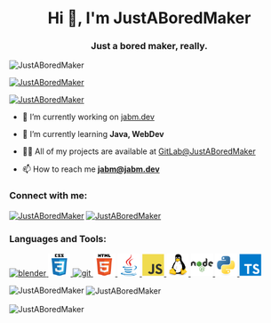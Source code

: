 <h1 align="center">Hi 👋, I'm JustABoredMaker</h1>
<h3 align="center">Just a bored maker, really.</h3>

<p align="left"> <img src="https://komarev.com/ghpvc/?username=JustABoredMaker&label=Profile%20views&color=0e75b6&style=flat" alt="JustABoredMaker" /> </p>

<p align="left"> <a href="https://github.com/ryo-ma/github-profile-trophy"><img src="https://github-profile-trophy.vercel.app/?username=JustABoredMaker" alt="JustABoredMaker" /></a> </p>

<p align="left"> <a href="https://x.com/JustABoredMaker" target="blank"><img src="https://img.shields.io/twitter/follow/JustABoredMaker?logo=twitter&style=for-the-badge" alt="JustABoredMaker" /></a> </p>

- 🔭 I’m currently working on [jabm.dev](https://gitlab.com/JustABoredMaker/jabm.dev)

- 🌱 I’m currently learning **Java, WebDev**

- 👨‍💻 All of my projects are available at [GitLab@JustABoredMaker](https://gitlab.com/JustABoredMaker)

- 📫 How to reach me [**jabm@jabm.dev**](mailto:jabm@jabm.dev)

<h3 align="left">Connect with me:</h3>
<p align="left">
<a href="https://codepen.io/JustABoredMaker" target="blank"><img align="center" src="https://raw.githubusercontent.com/rahuldkjain/github-profile-readme-generator/master/src/images/icons/Social/codepen.svg" alt="JustABoredMaker" height="30" width="40" /></a>
<a href="https://x.com/JustABoredMaker" target="blank"><img align="center" src="https://raw.githubusercontent.com/rahuldkjain/github-profile-readme-generator/master/src/images/icons/Social/twitter.svg" alt="JustABoredMaker" height="30" width="40" /></a>
</p>

<h3 align="left">Languages and Tools:</h3>
<p align="left"> <a href="https://www.blender.org/" target="_blank" rel="noreferrer"> <img src="https://download.blender.org/branding/community/blender_community_badge_white.svg" alt="blender" width="40" height="40"/> </a> <a href="https://www.w3schools.com/css/" target="_blank" rel="noreferrer"> <img src="https://raw.githubusercontent.com/devicons/devicon/master/icons/css3/css3-original-wordmark.svg" alt="css3" width="40" height="40"/> </a> <a href="https://git-scm.com/" target="_blank" rel="noreferrer"> <img src="https://www.vectorlogo.zone/logos/git-scm/git-scm-icon.svg" alt="git" width="40" height="40"/> </a> <a href="https://www.w3.org/html/" target="_blank" rel="noreferrer"> <img src="https://raw.githubusercontent.com/devicons/devicon/master/icons/html5/html5-original-wordmark.svg" alt="html5" width="40" height="40"/> </a> <a href="https://www.java.com" target="_blank" rel="noreferrer"> <img src="https://raw.githubusercontent.com/devicons/devicon/master/icons/java/java-original.svg" alt="java" width="40" height="40"/> </a> <a href="https://developer.mozilla.org/en-US/docs/Web/JavaScript" target="_blank" rel="noreferrer"> <img src="https://raw.githubusercontent.com/devicons/devicon/master/icons/javascript/javascript-original.svg" alt="javascript" width="40" height="40"/> </a> <a href="https://www.linux.org/" target="_blank" rel="noreferrer"> <img src="https://raw.githubusercontent.com/devicons/devicon/master/icons/linux/linux-original.svg" alt="linux" width="40" height="40"/> </a> <a href="https://nodejs.org" target="_blank" rel="noreferrer"> <img src="https://raw.githubusercontent.com/devicons/devicon/master/icons/nodejs/nodejs-original-wordmark.svg" alt="nodejs" width="40" height="40"/> </a> <a href="https://www.python.org" target="_blank" rel="noreferrer"> <img src="https://raw.githubusercontent.com/devicons/devicon/master/icons/python/python-original.svg" alt="python" width="40" height="40"/> </a> <a href="https://www.typescriptlang.org/" target="_blank" rel="noreferrer"> <img src="https://raw.githubusercontent.com/devicons/devicon/master/icons/typescript/typescript-original.svg" alt="typescript" width="40" height="40"/> </a> </p>

<p><img align="left" src="https://github-readme-stats.vercel.app/api/top-langs?username=JustABoredMaker&show_icons=true&theme=dark&locale=en&layout=compact" alt="JustABoredMaker" /></p>

<p>&nbsp;<img align="center" src="https://github-readme-stats.vercel.app/api?username=JustABoredMaker&show_icons=true&locale=en" alt="JustABoredMaker" /></p>

<p><img align="center" src="https://github-readme-streak-stats.herokuapp.com/?user=JustABoredMaker&" alt="JustABoredMaker" /></p>
